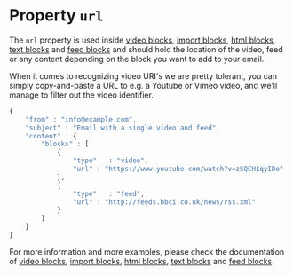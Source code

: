 # Property `url`

The `url` property is used inside [video blocks](json/block-video),
[import blocks](json/block-import),
[html blocks](json/block-html),
[text blocks](json/block-text)
and [feed blocks](json/block-feed) and should
hold the location of the video, feed or any content depending on the block you want to add to your email.

When it comes to recognizing video URI's we are pretty tolerant, you can simply
copy-and-paste a URL to e.g. a Youtube or Vimeo video, and we'll manage to
filter out the video identifier.

```javascript
{
    "from" : "info@example.com",
    "subject" : "Email with a single video and feed",
    "content" : {
        "blocks" : [
            {
                "type"   : "video",
                "url" : "https://www.youtube.com/watch?v=zSQCH1qyIDo"
            },
            {
                "type"   : "feed",
                "url" : "http://feeds.bbci.co.uk/news/rss.xml"
            }
        ]
    }
}
```

For more information and more examples, please check the documentation of
[video blocks](json/block-video),
[import blocks](json/block-import),
[html blocks](json/block-html),
[text blocks](json/block-text)
and [feed blocks](json/block-feed).
